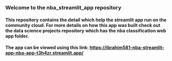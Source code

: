 ### Welcome to the nba_streamlit_app repository
#### This repository contains the detail which help the streamlit app run on the community cloud. For more details on how this app was built check out the data science projects repository which has the nba classification web app folder.
#### The app can be viewed using this link: https://ibrahim581-nba-streamlit-app-nba-app-t3h4zr.streamlit.app/
